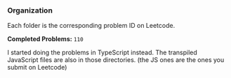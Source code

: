 ### Organization

Each folder is the corresponding problem ID on Leetcode.

**Completed Problems:** `110`

I started doing the problems in TypeScript instead. The transpiled JavaScript files are also in those directories. (the JS ones are the ones you submit on Leetcode)
